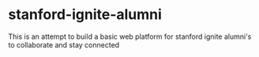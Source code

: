 # stanford-ignite-alumni
This is an attempt to build a basic web platform for stanford ignite alumni's to collaborate and stay connected
